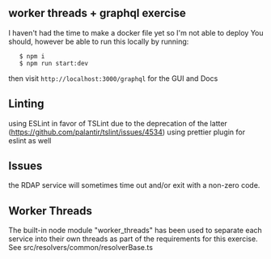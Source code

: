 ## worker threads + graphql exercise
I haven't had the time to make a docker file yet so I'm not able to deploy
You should, however be able to run this locally by running:
```
   $ npm i
   $ npm run start:dev
```
then visit `http://localhost:3000/graphql` for the GUI and Docs

## Linting
using ESLint in favor of TSLint due to the deprecation of the latter (https://github.com/palantir/tslint/issues/4534)
using prettier plugin for eslint as well

## Issues
the RDAP service will sometimes time out and/or exit with a non-zero code.

## Worker Threads
The built-in node module "worker_threads" has been used to separate each service into their own threads as part of the requirements for this exercise. See src/resolvers/common/resolverBase.ts
 